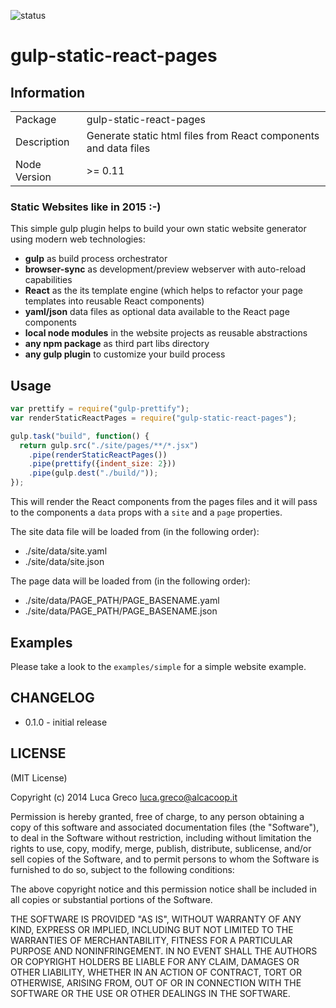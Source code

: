 ![status](https://secure.travis-ci.org/rpl/gulp-static-react-pages.svg?branch=master)

# gulp-static-react-pages

## Information

<table>
<tr>
<td>Package</td><td>gulp-static-react-pages</td>
</tr>
<tr>
<td>Description</td>
<td>Generate static html files from React components and data files</td>
</tr>
<tr>
<td>Node Version</td>
<td>>= 0.11</td>
</tr>
</table>

### Static Websites like in 2015 :-)

This simple gulp plugin helps to build your own static website generator using modern
web technologies:

- **gulp** as build process orchestrator
- **browser-sync** as development/preview webserver with auto-reload capabilities
- **React** as the its template engine (which helps to refactor your page templates
  into reusable React components)
- **yaml/json** data files as optional data available to the React page components
- **local node modules** in the website projects as reusable abstractions
- **any npm package** as third part libs directory
- **any gulp plugin** to customize your build process

## Usage

```js
var prettify = require("gulp-prettify");
var renderStaticReactPages = require("gulp-static-react-pages");

gulp.task("build", function() {
  return gulp.src("./site/pages/**/*.jsx")
    .pipe(renderStaticReactPages())
    .pipe(prettify({indent_size: 2}))
    .pipe(gulp.dest("./build/"));
});

```

This will render the React components from the pages files and it will pass to the components a ```data``` props with a ```site``` and a ```page``` properties.

The site data file will be loaded from (in the following order):
- ./site/data/site.yaml
- ./site/data/site.json

The page data will be loaded from (in the following order):
- ./site/data/PAGE_PATH/PAGE_BASENAME.yaml
- ./site/data/PAGE_PATH/PAGE_BASENAME.json

## Examples

Please take a look to the ```examples/simple``` for a simple website example.

## CHANGELOG

- 0.1.0 - initial release

## LICENSE

(MIT License)

Copyright (c) 2014 Luca Greco <luca.greco@alcacoop.it>

Permission is hereby granted, free of charge, to any person obtaining
a copy of this software and associated documentation files (the
"Software"), to deal in the Software without restriction, including
without limitation the rights to use, copy, modify, merge, publish,
distribute, sublicense, and/or sell copies of the Software, and to
permit persons to whom the Software is furnished to do so, subject to
the following conditions:

The above copyright notice and this permission notice shall be
included in all copies or substantial portions of the Software.

THE SOFTWARE IS PROVIDED "AS IS", WITHOUT WARRANTY OF ANY KIND,
EXPRESS OR IMPLIED, INCLUDING BUT NOT LIMITED TO THE WARRANTIES OF
MERCHANTABILITY, FITNESS FOR A PARTICULAR PURPOSE AND
NONINFRINGEMENT. IN NO EVENT SHALL THE AUTHORS OR COPYRIGHT HOLDERS BE
LIABLE FOR ANY CLAIM, DAMAGES OR OTHER LIABILITY, WHETHER IN AN ACTION
OF CONTRACT, TORT OR OTHERWISE, ARISING FROM, OUT OF OR IN CONNECTION
WITH THE SOFTWARE OR THE USE OR OTHER DEALINGS IN THE SOFTWARE.
